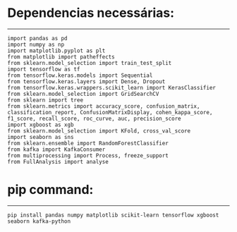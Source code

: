 # Dependencias necessárias:
---


`import pandas as pd`<br>
`import numpy as np`<br>
`import matplotlib.pyplot as plt`<br>
`from matplotlib import patheffects`<br>
`from sklearn.model_selection import train_test_split`<br>
`import tensorflow as tf`<br>
`from tensorflow.keras.models import Sequential`<br>
`from tensorflow.keras.layers import Dense, Dropout`<br>
`from tensorflow.keras.wrappers.scikit_learn import KerasClassifier`<br>
`from sklearn.model_selection import GridSearchCV`<br>
`from sklearn import tree`<br>
`from sklearn.metrics import accuracy_score, confusion_matrix, classification_report, ConfusionMatrixDisplay, cohen_kappa_score, f1_score, recall_score, roc_curve, auc, precision_score`<br>
`import xgboost as xgb`<br>
`from sklearn.model_selection import KFold, cross_val_score`<br>
`import seaborn as sns`<br>
`from sklearn.ensemble import RandomForestClassifier`<br>
`from kafka import KafkaConsumer`<br>
`from multiprocessing import Process, freeze_support`<br>
`from FullAnalysis import analyse`<br>

# pip command:
---
`pip install pandas numpy matplotlib scikit-learn tensorflow xgboost seaborn kafka-python`
